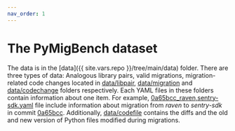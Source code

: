 ```yaml
---
nav_order: 1
---
```

# The PyMigBench dataset
The data is in the [data]({{ site.vars.repo }}/tree/main/data) folder.
There are three types of data: Analogous library pairs, valid migrations, migration-related code changes located in 
[data/libpair](/../../tree/main/data/libpair), [data/migration](/../../tree/main/data/migration) 
and [data/codechange](/../../tree/main/data/codechange) folders respectively.
Each YAML files in these folders contain information about one item.
For example, [0a65bcc_raven,sentry-sdk.yaml](/../../tree/main/data/migration) file include information about migration from _raven_ to _sentry-sdk_ in commit [0a65bcc](https://github.com/habitissimo/myaas/commit/0a65bcc).
Additionally, [data/codefile](/../../tree/main/data/codefile) contains the diffs and the old and new version of Python files modified during migrations.
